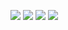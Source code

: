 ![](http://media.babesource.com/galleries/5a8421ab2f9cd/93017_003.jpg)
![](http://media.babesource.com/galleries/5a8421ab2f9cd/93017_011.jpg)
![](http://media.babesource.com/galleries/5a8421ab2f9cd/93017_020.jpg)
![](http://media.babesource.com/galleries/5a8421ab2f9cd/93017_031.jpg)
![]()
![]()
![]()
![]()
![]()
![]()
![]()
![]()
![]()
![]()
![]()
![]()
![]()
![]()
